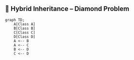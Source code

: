 ## 💎 Hybrid Inheritance – Diamond Problem

```mermaid
graph TD;
    A[Class A]
    B[Class B]
    C[Class C]
    D[Class D]
    A <-- B
    A <-- C
    B <-- D
    C <-- D

